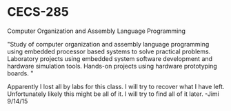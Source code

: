 # CECS-285
Computer Organization and Assembly Language Programming

"Study of computer organization and assembly language programming using embedded processor based systems to solve practical problems. Laboratory projects using embedded system software development and hardware simulation tools. Hands-on projects using hardware prototyping boards. "


Apparently I lost all by labs for this class. I will try to recover what I have left. Unfortunately likely this might be all of it. I will try to find all of it later. -Jimi 9/14/15
